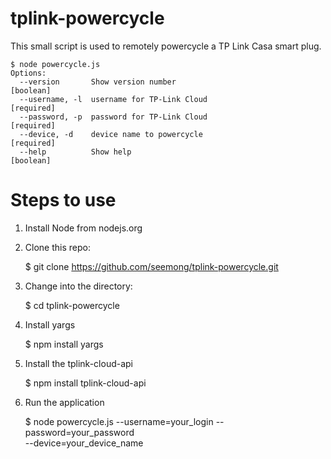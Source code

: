 # tplink-powercycle

This small script is used to remotely powercycle a TP Link Casa smart plug.

    $ node powercycle.js
    Options:
      --version       Show version number                            [boolean]
      --username, -l  username for TP-Link Cloud                     [required]
      --password, -p  password for TP-Link Cloud                     [required]
      --device, -d    device name to powercycle                      [required]
      --help          Show help                                      [boolean]

# Steps to use

1. Install Node from nodejs.org
2. Clone this repo:

    $ git clone https://github.com/seemong/tplink-powercycle.git

3. Change into the directory:

    $ cd tplink-powercycle

4. Install yargs

    $ npm install yargs

5. Install the tplink-cloud-api

    $ npm install tplink-cloud-api

6. Run the application

    $ node powercycle.js --username=your_login --password=your_password \
        --device=your_device_name
